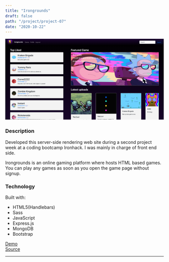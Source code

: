 ```yaml
---
title: "Irongrounds"
draft: false
path: "/project/project-07"
date: "2020-10-22"
---
```

![](./image/project07.png)

### Description

Developed this server-side rendering web site during a second project week at a coding bootcamp Ironhack. I was mainly in charge of front end side.

Irongrounds is an online gaming platform where hosts HTML based games. You can play any games as soon as you open the game page without signup.

### Technology

Built with:  
 - HTML5(Handlebars)  
 - Sass  
 - JavaScript  
 - Express.js  
 - MongoDB
 - Bootstrap


<a href="https://irongrounds.herokuapp.com" target="_blank">Demo</a>  
<a href="https://github.com/SantAndresP/irongrounds-portal/tree/main" target="_blank">Source</a>

---
